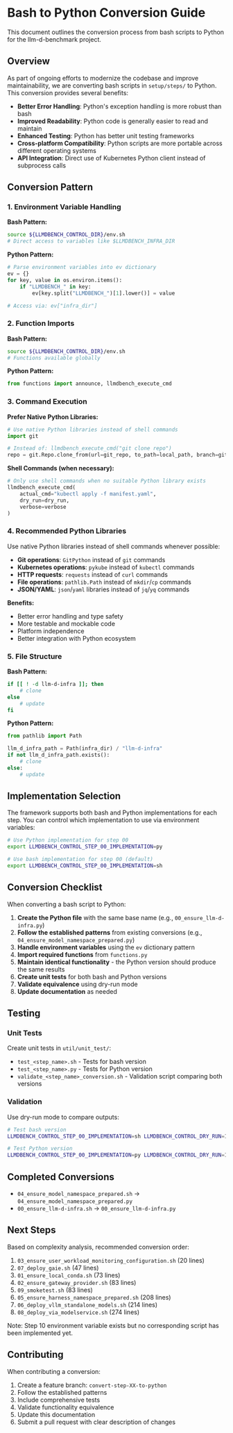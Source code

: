 # Bash to Python Conversion Guide

This document outlines the conversion process from bash scripts to Python for the llm-d-benchmark project.

## Overview

As part of ongoing efforts to modernize the codebase and improve maintainability, we are converting bash scripts in `setup/steps/` to Python. This conversion provides several benefits:

- **Better Error Handling**: Python's exception handling is more robust than bash
- **Improved Readability**: Python code is generally easier to read and maintain
- **Enhanced Testing**: Python has better unit testing frameworks
- **Cross-platform Compatibility**: Python scripts are more portable across different operating systems
- **API Integration**: Direct use of Kubernetes Python client instead of subprocess calls

## Conversion Pattern

### 1. Environment Variable Handling

**Bash Pattern:**
```bash
source ${LLMDBENCH_CONTROL_DIR}/env.sh
# Direct access to variables like $LLMDBENCH_INFRA_DIR
```

**Python Pattern:**
```python
# Parse environment variables into ev dictionary
ev = {}
for key, value in os.environ.items():
    if "LLMDBENCH_" in key:
        ev[key.split("LLMDBENCH_")[1].lower()] = value

# Access via: ev["infra_dir"]
```

### 2. Function Imports

**Bash Pattern:**
```bash
source ${LLMDBENCH_CONTROL_DIR}/env.sh
# Functions available globally
```

**Python Pattern:**
```python
from functions import announce, llmdbench_execute_cmd
```

### 3. Command Execution

**Prefer Native Python Libraries:**
```python
# Use native Python libraries instead of shell commands
import git

# Instead of: llmdbench_execute_cmd("git clone repo")
repo = git.Repo.clone_from(url=git_repo, to_path=local_path, branch=git_branch)
```

**Shell Commands (when necessary):**
```python
# Only use shell commands when no suitable Python library exists
llmdbench_execute_cmd(
    actual_cmd="kubectl apply -f manifest.yaml", 
    dry_run=dry_run, 
    verbose=verbose
)
```

### 4. Recommended Python Libraries

Use native Python libraries instead of shell commands whenever possible:

- **Git operations**: `GitPython` instead of `git` commands
- **Kubernetes operations**: `pykube` instead of `kubectl` commands  
- **HTTP requests**: `requests` instead of `curl` commands
- **File operations**: `pathlib.Path` instead of `mkdir`/`cp` commands
- **JSON/YAML**: `json`/`yaml` libraries instead of `jq`/`yq` commands

**Benefits:**
- Better error handling and type safety
- More testable and mockable code
- Platform independence
- Better integration with Python ecosystem

### 5. File Structure

**Bash Pattern:**
```bash
if [[ ! -d llm-d-infra ]]; then
    # clone
else
    # update
fi
```

**Python Pattern:**
```python
from pathlib import Path

llm_d_infra_path = Path(infra_dir) / "llm-d-infra"
if not llm_d_infra_path.exists():
    # clone
else:
    # update
```

## Implementation Selection

The framework supports both bash and Python implementations for each step. You can control which implementation to use via environment variables:

```bash
# Use Python implementation for step 00
export LLMDBENCH_CONTROL_STEP_00_IMPLEMENTATION=py

# Use bash implementation for step 00 (default)
export LLMDBENCH_CONTROL_STEP_00_IMPLEMENTATION=sh
```

## Conversion Checklist

When converting a bash script to Python:

1. **Create the Python file** with the same base name (e.g., `00_ensure_llm-d-infra.py`)
2. **Follow the established patterns** from existing conversions (e.g., `04_ensure_model_namespace_prepared.py`)
3. **Handle environment variables** using the `ev` dictionary pattern
4. **Import required functions** from `functions.py`
5. **Maintain identical functionality** - the Python version should produce the same results
6. **Create unit tests** for both bash and Python versions
7. **Validate equivalence** using dry-run mode
8. **Update documentation** as needed

## Testing

### Unit Tests

Create unit tests in `util/unit_test/`:
- `test_<step_name>.sh` - Tests for bash version
- `test_<step_name>.py` - Tests for Python version
- `validate_<step_name>_conversion.sh` - Validation script comparing both versions

### Validation

Use dry-run mode to compare outputs:
```bash
# Test bash version
LLMDBENCH_CONTROL_STEP_00_IMPLEMENTATION=sh LLMDBENCH_CONTROL_DRY_RUN=1 ./setup/standup.sh -s 00

# Test Python version  
LLMDBENCH_CONTROL_STEP_00_IMPLEMENTATION=py LLMDBENCH_CONTROL_DRY_RUN=1 ./setup/standup.sh -s 00
```

## Completed Conversions

- `04_ensure_model_namespace_prepared.sh` → `04_ensure_model_namespace_prepared.py`
- `00_ensure_llm-d-infra.sh` → `00_ensure_llm-d-infra.py`

## Next Steps

Based on complexity analysis, recommended conversion order:

1. `03_ensure_user_workload_monitoring_configuration.sh` (20 lines)
2. `07_deploy_gaie.sh` (47 lines)
3. `01_ensure_local_conda.sh` (73 lines)
4. `02_ensure_gateway_provider.sh` (83 lines)
5. `09_smoketest.sh` (83 lines)
6. `05_ensure_harness_namespace_prepared.sh` (208 lines)
7. `06_deploy_vllm_standalone_models.sh` (214 lines)
8. `08_deploy_via_modelservice.sh` (274 lines)

Note: Step 10 environment variable exists but no corresponding script has been implemented yet.

## Contributing

When contributing a conversion:

1. Create a feature branch: `convert-step-XX-to-python`
2. Follow the established patterns
3. Include comprehensive tests
4. Validate functionality equivalence
5. Update this documentation
6. Submit a pull request with clear description of changes